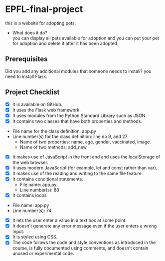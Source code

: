 # EPFL-final-project
this is a website for adopting pets.  

- What does it do?  
you can display all pets available for adoption and you can put your pet for adoption and delete it after it has been adopted. 

## Prerequisites
Did you add any additional modules that someone needs to install? 
you need to install Flask.

## Project Checklist
- [x] It is available on GitHub.
- [x] It uses the Flask web framework.
- [x] It uses modules from the Python Standard Library such as JSON. 
- [x] It contains two classes that have both properties and methods.
- File name for the class definition: app.py
- Line number(s) for the class definition: line no 9, and 27
  - Name of two properties: name, age, gender, vaccinated, image. 
  - Name of two methods: add_new
- [x] It makes use of JavaScript in the front end and uses the localStorage of the web browser.
- [x] It uses modern JavaScript (for example, let and const rather than var).
- [x] It makes use of the reading and writing to the same file feature.
- [x] It contains conditional statements.
  - File name: app.py
  - Line number(s): 88
- [x] It contains loops.
 - File name: app.py
  - Line number(s): 74
- [x] It lets the user enter a value in a text box at some point.
- [x] It doesn't generate any error message even if the user enters a wrong input.
- [x] It is styled using CSS.
- [x] The code follows the code and style conventions as introduced in the course, is fully documented using comments, and doesn't contain unused or experimental code. 
